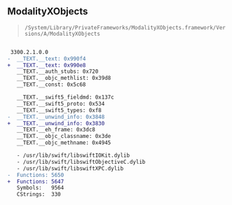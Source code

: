 ## ModalityXObjects

> `/System/Library/PrivateFrameworks/ModalityXObjects.framework/Versions/A/ModalityXObjects`

```diff

 3300.2.1.0.0
-  __TEXT.__text: 0x990f4
+  __TEXT.__text: 0x990e8
   __TEXT.__auth_stubs: 0x720
   __TEXT.__objc_methlist: 0x39d8
   __TEXT.__const: 0x5c68

   __TEXT.__swift5_fieldmd: 0x137c
   __TEXT.__swift5_proto: 0x534
   __TEXT.__swift5_types: 0xf8
-  __TEXT.__unwind_info: 0x3848
+  __TEXT.__unwind_info: 0x3830
   __TEXT.__eh_frame: 0x3dc8
   __TEXT.__objc_classname: 0x3de
   __TEXT.__objc_methname: 0x4945

   - /usr/lib/swift/libswiftIOKit.dylib
   - /usr/lib/swift/libswiftObjectiveC.dylib
   - /usr/lib/swift/libswiftXPC.dylib
-  Functions: 5650
+  Functions: 5647
   Symbols:   9564
   CStrings:  330
 

```

